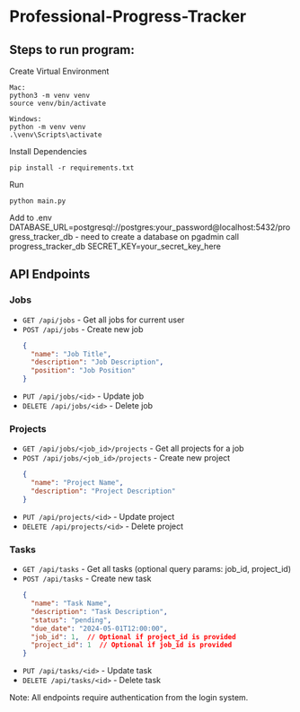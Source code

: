 # Professional-Progress-Tracker

## Steps to run program:

Create Virtual Environment

    Mac:
    python3 -m venv venv
    source venv/bin/activate

    Windows:
    python -m venv venv
    .\venv\Scripts\activate

Install Dependencies

    pip install -r requirements.txt

Run

    python main.py

Add to .env
    DATABASE_URL=postgresql://postgres:your_password@localhost:5432/progress_tracker_db
        - need to create a database on pgadmin call progress_tracker_db
    SECRET_KEY=your_secret_key_here

## API Endpoints

### Jobs
- `GET /api/jobs` - Get all jobs for current user
- `POST /api/jobs` - Create new job
  ```json
  {
    "name": "Job Title",
    "description": "Job Description",
    "position": "Job Position"
  }
  ```
- `PUT /api/jobs/<id>` - Update job
- `DELETE /api/jobs/<id>` - Delete job

### Projects
- `GET /api/jobs/<job_id>/projects` - Get all projects for a job
- `POST /api/jobs/<job_id>/projects` - Create new project
  ```json
  {
    "name": "Project Name",
    "description": "Project Description"
  }
  ```
- `PUT /api/projects/<id>` - Update project
- `DELETE /api/projects/<id>` - Delete project

### Tasks
- `GET /api/tasks` - Get all tasks (optional query params: job_id, project_id)
- `POST /api/tasks` - Create new task
  ```json
  {
    "name": "Task Name",
    "description": "Task Description",
    "status": "pending",
    "due_date": "2024-05-01T12:00:00",
    "job_id": 1,  // Optional if project_id is provided
    "project_id": 1  // Optional if job_id is provided
  }
  ```
- `PUT /api/tasks/<id>` - Update task
- `DELETE /api/tasks/<id>` - Delete task

Note: All endpoints require authentication from the login system.
